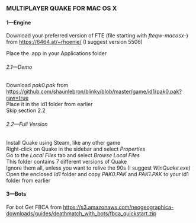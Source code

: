 ### MULTIPLAYER QUAKE FOR MAC OS X
#### 1—Engine
Download your preferred version of FTE (file starting with *fteqw-macosx-*) from <https://6464.at/~rhoenie/> (I suggest version 5506)

Place the .app in your Applications folder

###### 2.1—Demo
Download *pak0.pak* from <https://github.com/shaunlebron/blinky/blob/master/game/id1/pak0.pak?raw=true>  
Place it in the id1 folder from earlier  
Skip section 2.2  

###### 2.2—Full Version
Install Quake using Steam, like any other game  
Right-click on Quake in the sidebar and select *Properties*  
Go to the *Local Files* tab and select *Browse Local Files*  
This folder contains 7 different versions of Quake  
Ignore them all, unless you want to relive the 90s (I suggest *WinQuake.exe*)  
Open the enclosed *Id1* folder and copy *PAK0.PAK* and *PAK1.PAK* to your id1 folder from earlier  

#### 3—Bots
For bot
Get FBCA from <https://s3.amazonaws.com/neogeographica-downloads/guides/deathmatch_with_bots/fbca_quickstart.zip>
